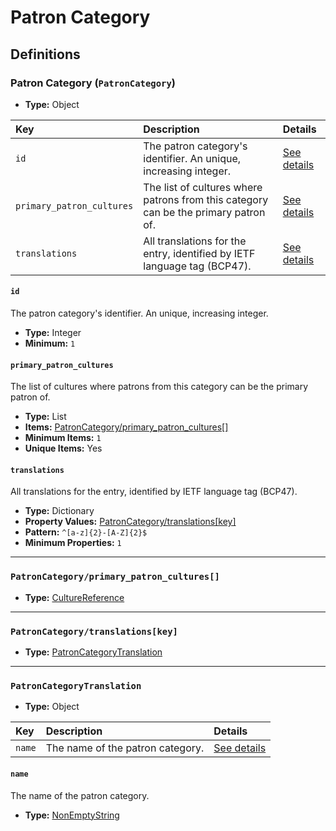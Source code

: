 # Patron Category

## Definitions

### <a name="PatronCategory"></a> Patron Category (`PatronCategory`)

- **Type:** Object

Key | Description | Details
:-- | :-- | :--
`id` | The patron category's identifier. An unique, increasing integer. | <a href="#PatronCategory/id">See details</a>
`primary_patron_cultures` | The list of cultures where patrons from this category can be the primary patron of. | <a href="#PatronCategory/primary_patron_cultures">See details</a>
`translations` | All translations for the entry, identified by IETF language tag (BCP47). | <a href="#PatronCategory/translations">See details</a>

#### <a name="PatronCategory/id"></a> `id`

The patron category's identifier. An unique, increasing integer.

- **Type:** Integer
- **Minimum:** `1`

#### <a name="PatronCategory/primary_patron_cultures"></a> `primary_patron_cultures`

The list of cultures where patrons from this category can be the primary
patron of.

- **Type:** List
- **Items:** <a href="#PatronCategory/primary_patron_cultures[]">PatronCategory/primary_patron_cultures[]</a>
- **Minimum Items:** `1`
- **Unique Items:** Yes

#### <a name="PatronCategory/translations"></a> `translations`

All translations for the entry, identified by IETF language tag (BCP47).

- **Type:** Dictionary
- **Property Values:** <a href="#PatronCategory/translations[key]">PatronCategory/translations[key]</a>
- **Pattern:** `^[a-z]{2}-[A-Z]{2}$`
- **Minimum Properties:** `1`

---

### <a name="PatronCategory/primary_patron_cultures[]"></a> `PatronCategory/primary_patron_cultures[]`

- **Type:** <a href="./_SimpleReferences.md#CultureReference">CultureReference</a>

---

### <a name="PatronCategory/translations[key]"></a> `PatronCategory/translations[key]`

- **Type:** <a href="#PatronCategoryTranslation">PatronCategoryTranslation</a>

---

### <a name="PatronCategoryTranslation"></a> `PatronCategoryTranslation`

- **Type:** Object

Key | Description | Details
:-- | :-- | :--
`name` | The name of the patron category. | <a href="#PatronCategoryTranslation/name">See details</a>

#### <a name="PatronCategoryTranslation/name"></a> `name`

The name of the patron category.

- **Type:** <a href="./_NonEmptyString.md#NonEmptyString">NonEmptyString</a>
